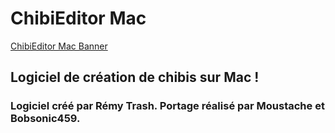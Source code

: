 # ChibiEditor Mac
[ChibiEditor Mac Banner](https://raw.githubusercontent.com/ChibiEditorTeam/ChibiEditor-Mac/main/ChibiEditor%20Mac%20Banner.png)

## Logiciel de création de chibis sur Mac !
### Logiciel créé par Rémy Trash. Portage réalisé par Moustache et Bobsonic459.
